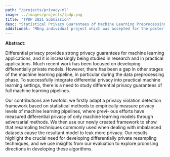 ```yaml
---
path: "/projects/privacy-ml"
image: ../images/projects/tpdp.png
title: "TPDP 2021 Submission"
desc: "Statistical Privacy Guarantees of Machine Learning Preprocessing Techniques"
additional: "MEng individual project which was accepted for the poster workshop at TPDP 2021"
---
```


**Abstract**:

Differential privacy provides strong privacy guarantees for machine learning applications, and it is increasingly being studied in research and in practical applications. Much recent work has been focused on developing differentially private models. However, there has been a gap in other stages of the machine learning pipeline, in particular during the data preprocessing phase. To successfully integrate differential privacy into practical machine learning settings, there is a need to study differential privacy guarantees of full machine learning pipelines.

Our contributions are twofold: we firstly adapt a privacy violation detection framework based on statistical methods to empirically measure privacy levels of machine learning pipelines, where previ- ous efforts have measured differential privacy of only machine learning models through adversarial methods. We then use our newly created framework to show that resampling techniques commonly used when dealing with imbalanced datasets cause the resultant model to leak more privacy. Our results highlight the crucial need for developing differentially private resampling techniques, and we use insights from our evaluation to explore promising directions in developing these algorithms.